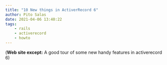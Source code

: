 ```yaml
---
title: "10 New things in ActiverRecord 6"
author: Pito Salas
date: 2021-04-06 13:40:22
tags:
    - rails
    - activerecord
    - howto
---
```



(**Web site except:** A good tour of some new handy features in activerecord 6) 
